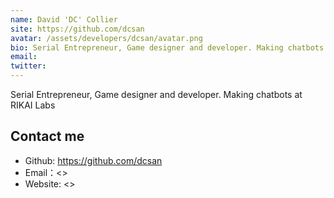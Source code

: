 ```yaml
---
name: David 'DC' Collier
site: https://github.com/dcsan
avatar: /assets/developers/dcsan/avatar.png
bio: Serial Entrepreneur, Game designer and developer. Making chatbots at RIKAI Labs
email: 
twitter: 
---
```


Serial Entrepreneur, Game designer and developer. Making chatbots at RIKAI Labs

## Contact me

- Github: <https://github.com/dcsan>
- Email：<>
- Website: <>
  